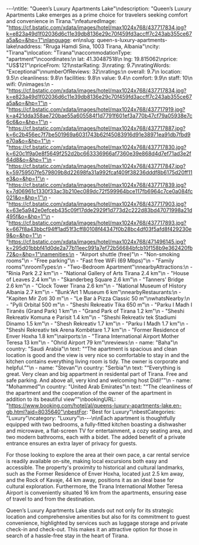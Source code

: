 ---\ntitle: "Queen’s Luxury Apartments Lake"\ndescription: "Queen’s Luxury Apartments Lake emerges as a prime choice for travelers seeking comfort and convenience in Tirana."\nfeaturedImage: "https://cf.bstatic.com/xdata/images/hotel/max1024x768/437717834.jpg?k=e823a49d1f02036d6c11e39db8136e29c70f459fd3accff7c243ab355ce67a5a&o=&hp=1"\nlanguage: en\nslug: queen-s-luxury-apartments-lake\naddress: "Rruga Hamdi Sina, 1003 Tirana, Albania"\ncity: "Tirana"\nlocation: "Tirana"\naccommodationType: "apartment"\ncoordinates:\n  lat: 41.30487518\n  lng: 19.815062\nprice: "US$121"\npriceFrom: 121\nstarRating: 3\nrating: 9.7\nratingWords: "Exceptional"\nnumberOfReviews: 32\nratings:\n  overall: 9.7\n  location: 9.5\n  cleanliness: 9.8\n  facilities: 9.8\n  value: 9.4\n  comfort: 9.9\n  staff: 10\n  wifi: 0\nimages:\n  - "https://cf.bstatic.com/xdata/images/hotel/max1024x768/437717834.jpg?k=e823a49d1f02036d6c11e39db8136e29c70f459fd3accff7c243ab355ce67a5a&o=&hp=1"\n  - "https://cf.bstatic.com/xdata/images/hotel/max1024x768/437717919.jpg?k=a421dda358ae720bae55a605584f1d7791f601ef3a770b47cf79a05938e7c6c6&o=&hp=1"\n  - "https://cf.bstatic.com/xdata/images/hotel/max1024x768/437717887.jpg?k=6c2b456ec7f7be501969a6031743b62f45083916d91e38971ea91db7fbd9e70a&o=&hp=1"\n  - "https://cf.bstatic.com/xdata/images/hotel/max1024x768/437717830.jpg?k=620c1f9a0e8f5649f252d2bc663336966af7360e39e868d4d7ef71ad3e2f64d8&o=&hp=1"\n  - "https://cf.bstatic.com/xdata/images/hotel/max1024x768/437717847.jpg?k=59759507fe579809b8d22698fa31a992fcaf409f38236dddf8b6175d20ff11e3&o=&hp=1"\n  - "https://cf.bstatic.com/xdata/images/hotel/max1024x768/437717839.jpg?k=7d06961c1330f33ac3b210ec089dc72f599964bce117fb6964c7ce0a084fc021&o=&hp=1"\n  - "https://cf.bstatic.com/xdata/images/hotel/max1024x768/437717903.jpg?k=63e5a942e0efceb435c09f17dde2929f1d773d2c222d83bd47071998a21d495f&o=&hp=1"\n  - "https://cf.bstatic.com/xdata/images/hotel/max1024x768/437717893.jpg?k=667f8a43bbcf94ff1ad51f3cff80108f44347f0b28bc4df03f5afd8f429230e9&o=&hp=1"\n  - "https://cf.bstatic.com/xdata/images/hotel/max1024x768/471496145.jpg?k=295d01bbbf41d0de2a77b11eec991a7ef72b56684bfcb10f158b9e362420fb72&o=&hp=1"\namenities:\n  - "Airport shuttle (free)"\n  - "Non-smoking rooms"\n  - "Free parking"\n  - "Fast free WiFi (69 Mbps)"\n  - "Family rooms"\nroomTypes:\n  - "Two-Bedroom Apartment"\nnearbyAttractions:\n  - "Rinia Park 2.2 km"\n  - "National Gallery of Arts Tirana 2.4 km"\n  - "House of Leaves 2.4 km"\n  - "Skanderbeg Square 2.6 km"\n  - "Tanners' Bridge 2.6 km"\n  - "Clock Tower Tirana 2.6 km"\n  - "National Museum of History Albania 2.7 km"\n  - "Bunk'Art 1 Museum 6 km"\nnearbyRestaurants:\n  - "Kapiten Mir Zoti 30 m"\n  - "Le Bar à Pizza Classic 50 m"\nwhatsNearby:\n  - "Pylli Orbital 500 m"\n  - "Sheshi Rekreativ Tika 650 m"\n  - "Parku I Madh I Tiranës (Grand Park) 1 km"\n  - "Grand Park of Tirana 1.2 km"\n  - "Sheshi Rekreativ Komuna e Parisit 1.4 km"\n  - "Sheshi Rekreativ tek Stadiumi Dinamo 1.5 km"\n  - "Shesh Rekreativ 1.7 km"\n  - "Parku I Madh 1.7 km"\n  - "Sheshi Rekreativ tek Arena Kombëtare 1.7 km"\n  - "Former Residence of Enver Hoxha 1.8 km"\nairports:\n  - "Tirana International Airport Mother Teresa 13 km"\n  - "Ohrid Airport 79 km"\nreviews:\n  - name: "Baha"\n    country: "Saudi Arabia"\n    text: "“The apartment is spacious and clean location is good and the view is very nice so comfortable to stay in and the kitchen contains everything living room is tidy. The owner is corporate and helpful.”"\n  - name: "Stevan"\n    country: "Serbia"\n    text: "“Everything is great. Very clean and big appartment in residental part of Tirana. Free and safe parking. And above all, very kind and welcoming host Didi!”"\n  - name: "Mohammed"\n    country: "United Arab Emirates"\n    text: "“The cleanliness of the apartment and the cooperation of the owner of the apartment in addition to its beautiful view”"\nbookingURL: "https://www.booking.com/hotel/al/queens-luxury-apartments-lake.en-gb.html?aid=8035640"\nbestFor: "Best for Luxury"\nbestCategories: "Luxury"\ncategory: "Luxury"\n---\n\nEach apartment is thoughtfully equipped with two bedrooms, a fully-fitted kitchen boasting a dishwasher and microwave, a flat-screen TV for entertainment, a cozy seating area, and two modern bathrooms, each with a bidet. The added benefit of a private entrance ensures an extra layer of privacy for guests.

For those looking to explore the area at their own pace, a car rental service is readily available on-site, making local excursions both easy and accessible. The property's proximity to historical and cultural landmarks, such as the Former Residence of Enver Hoxha, located just 2.5 km away, and the Rock of Kavaje, 44 km away, positions it as an ideal base for cultural exploration. Furthermore, the Tirana International Mother Teresa Airport is conveniently situated 16 km from the apartments, ensuring ease of travel to and from the destination.

Queen’s Luxury Apartments Lake stands out not only for its strategic location and comprehensive amenities but also for its commitment to guest convenience, highlighted by services such as luggage storage and private check-in and check-out. This makes it an attractive option for those in search of a hassle-free stay in the heart of Tirana.